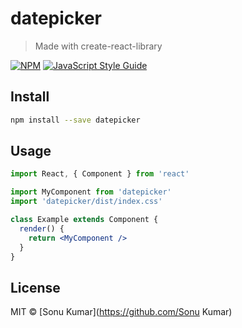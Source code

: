 # datepicker

> Made with create-react-library

[![NPM](https://img.shields.io/npm/v/datepicker.svg)](https://www.npmjs.com/package/datepicker) [![JavaScript Style Guide](https://img.shields.io/badge/code_style-standard-brightgreen.svg)](https://standardjs.com)

## Install

```bash
npm install --save datepicker
```

## Usage

```jsx
import React, { Component } from 'react'

import MyComponent from 'datepicker'
import 'datepicker/dist/index.css'

class Example extends Component {
  render() {
    return <MyComponent />
  }
}
```

## License

MIT © [Sonu Kumar](https://github.com/Sonu Kumar)
